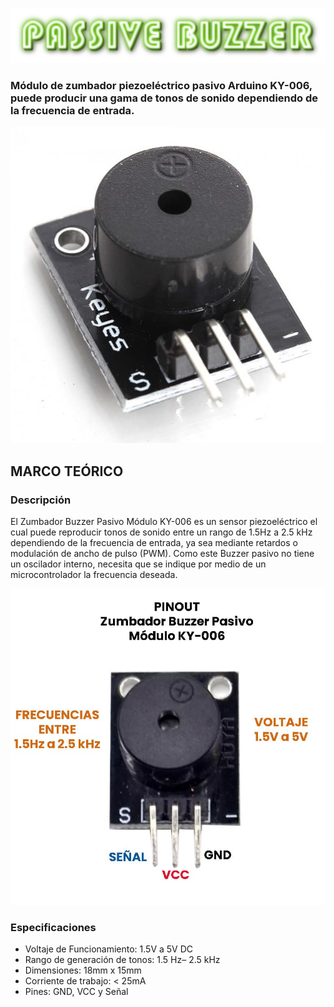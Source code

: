 ![](PassiveBuzzerTitulo.png)

### Módulo de zumbador piezoeléctrico pasivo Arduino KY-006, puede producir una gama de tonos de sonido dependiendo de la frecuencia de entrada.

![](PassiveBuzzer.png)

## MARCO TEÓRICO

### Descripción
El Zumbador Buzzer Pasivo Módulo KY-006 es un sensor piezoeléctrico el cual puede reproducir tonos de sonido entre un rango de 1.5Hz a 2.5 kHz dependiendo de la frecuencia de entrada, ya sea mediante retardos o modulación de ancho de pulso (PWM).  Como este Buzzer pasivo no tiene un oscilador interno, necesita que se indique por medio de un microcontrolador la frecuencia deseada.


![](PassiveBuzzerPinout.png)


### Especificaciones
* Voltaje de Funcionamiento: 1.5V a 5V DC
* Rango de generación de tonos: 1.5 Hz– 2.5 kHz
* Dimensiones: 18mm x 15mm
* Corriente de trabajo: < 25mA
* Pines: GND, VCC y Señal
